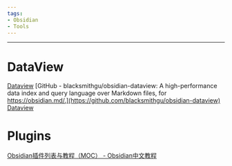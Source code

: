 ```yaml
---
tags:
- Obsidian
- Tools
---
```

---
# DataView
[Dataview](https://blacksmithgu.github.io/obsidian-dataview/)
[GitHub - blacksmithgu/obsidian-dataview: A high-performance data index and query language over Markdown files, for https://obsidian.md/.](https://github.com/blacksmithgu/obsidian-dataview)
[Dataview](https://blacksmithgu.github.io/obsidian-dataview/)
# Plugins
[Obsidian插件列表与教程（MOC） - Obsidian中文教程](https://publish.obsidian.md/chinesehelp/01+2021%E6%96%B0%E6%95%99%E7%A8%8B/Obsidian%E6%8F%92%E4%BB%B6%E5%88%97%E8%A1%A8%E4%B8%8E%E6%95%99%E7%A8%8B%EF%BC%88MOC%EF%BC%89)


```dataview 
```
